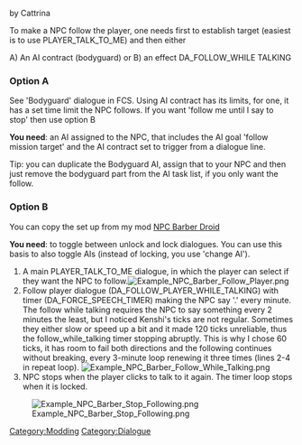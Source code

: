 by Cattrina

To make a NPC follow the player, one needs first to establish target
(easiest is to use PLAYER_TALK_TO_ME) and then either

A\) An AI contract (bodyguard) or B) an effect DA_FOLLOW_WHILE TALKING

### Option A

See 'Bodyguard' dialogue in FCS. Using AI contract has its limits, for
one, it has a set time limit the NPC follows. If you want 'follow me
until I say to stop' then use option B

**You need**: an AI assigned to the NPC, that includes the AI goal
'follow mission target' and the AI contract set to trigger from a
dialogue line.

Tip: you can duplicate the Bodyguard AI, assign that to your NPC and
then just remove the bodyguard part from the AI task list, if you only
want the follow.

### **Option B**

You can copy the set up from my mod [NPC Barber
Droid](https://steamcommunity.com/sharedfiles/filedetails/?id=2212261158)

**You need**: to toggle between unlock and lock dialogues. You can use
this basis to also toggle AIs (instead of locking, you use 'change AI').

1.  A main PLAYER_TALK_TO_ME dialogue, in which the player can select if
    they want the NPC to
    follow.![](Example_NPC_Barber_Follow_Player.png "Example_NPC_Barber_Follow_Player.png")
2.  Follow player dialogue (DA_FOLLOW_PLAYER_WHILE_TALKING) with timer
    (DA_FORCE_SPEECH_TIMER) making the NPC say '.' every minute. The
    follow while talking requires the NPC to say something every 2
    minutes the least, but I noticed Kenshi's ticks are not regular.
    Sometimes they either slow or speed up a bit and it made 120 ticks
    unreliable, thus the follow_while_talking timer stopping abruptly.
    This is why I chose 60 ticks, it has room to fail both directions
    and the following continues without breaking, every 3-minute loop
    renewing it three times (lines 2-4 in repeat loop).
    ![](Example_NPC_Barber_Follow_While_Talking.png "Example_NPC_Barber_Follow_While_Talking.png")
3.  NPC stops when the player clicks to talk to it again. The timer loop
    stops when it is locked.

<figure>
<img src="Example_NPC_Barber_Stop_Following.png"
title="Example_NPC_Barber_Stop_Following.png" />
<figcaption>Example_NPC_Barber_Stop_Following.png</figcaption>
</figure>

[Category:Modding](Category:Modding "wikilink")
[Category:Dialogue](Category:Dialogue "wikilink")